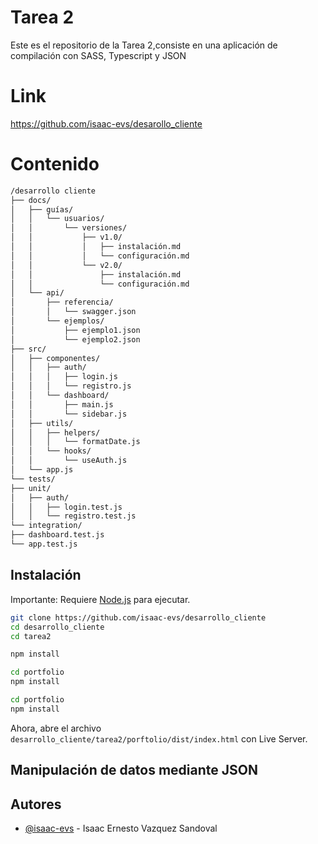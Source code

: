 
# Tarea 2

Este es el repositorio de la Tarea 2,consiste en una aplicación de compilación con SASS, Typescript y JSON

# Link

https://github.com/isaac-evs/desarollo_cliente

# Contenido 

```bash
/desarrollo cliente
├── docs/
│   ├── guías/
│   │   └── usuarios/
│   │       └── versiones/
│   │           ├── v1.0/
│   │           │   ├── instalación.md
│   │           │   └── configuración.md
│   │           └── v2.0/
│   │               ├── instalación.md
│   │               └── configuración.md
│   └── api/
│       ├── referencia/
│       │   └── swagger.json
│       └── ejemplos/
│           ├── ejemplo1.json
│           └── ejemplo2.json
├── src/
│   ├── componentes/
│   │   ├── auth/
│   │   │   ├── login.js
│   │   │   └── registro.js
│   │   └── dashboard/
│   │       ├── main.js
│   │       └── sidebar.js
│   ├── utils/
│   │   ├── helpers/
│   │   │   └── formatDate.js
│   │   └── hooks/
│   │       └── useAuth.js
│   └── app.js
└── tests/
├── unit/
│   ├── auth/
│   │   ├── login.test.js
│   │   └── registro.test.js
└── integration/
├── dashboard.test.js
└── app.test.js
```


## Instalación

Importante: Requiere [Node.js](https://nodejs.org/) para ejecutar.

```bash
git clone https://github.com/isaac-evs/desarrollo_cliente
cd desarrollo_cliente
cd tarea2
```

```bash
npm install
```

```bash
cd portfolio
npm install
```

```bash
cd portfolio
npm install
```

Ahora, abre el archivo `desarrollo_cliente/tarea2/porftolio/dist/index.html` con Live Server.


## Manipulación de datos mediante JSON




## Autores

- [@isaac-evs](https://www.github.com/isaac-evs) - Isaac Ernesto Vazquez Sandoval
